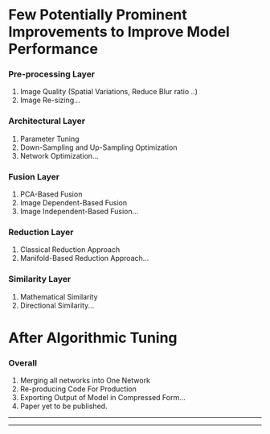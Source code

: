 # Few Potentially Prominent Improvements to Improve Model Performance

### Pre-processing Layer

1) Image Quality (Spatial Variations, Reduce Blur ratio ..)
2) Image Re-sizing...

### Architectural Layer

1) Parameter Tuning
2) Down-Sampling and Up-Sampling Optimization
3) Network Optimization...

### Fusion Layer

1) PCA-Based Fusion
2) Image Dependent-Based Fusion 
3) Image Independent-Based Fusion...

### Reduction Layer

1) Classical Reduction Approach
2) Manifold-Based Reduction Approach...

### Similarity Layer

1) Mathematical Similarity
2) Directional Similarity...

# After Algorithmic Tuning

### Overall

1) Merging all networks into One Network
2) Re-producing Code For Production
3) Exporting Output of Model in Compressed Form...
4) Paper yet to be published.

------------------------------------------------------------------------
------------------------------------------------------------------------



